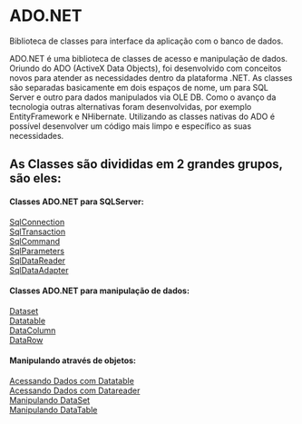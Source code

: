 # ADO.NET
Biblioteca de classes para interface da aplicação com o banco de dados.

ADO.NET é uma biblioteca de classes de acesso e manipulação de dados. Oriundo do ADO (ActiveX Data Objects), foi desenvolvido com conceitos novos para atender as necessidades dentro da plataforma .NET.  As classes são separadas basicamente em dois espaços de nome, um para SQL Server e outro para dados manipulados via OLE DB. Como o avanço da tecnologia outras alternativas foram desenvolvidas, por exemplo EntityFramework e NHibernate. Utilizando as classes nativas do ADO é possível desenvolver um código mais limpo e específico as suas necessidades.

## As Classes são divididas em 2 grandes grupos, são eles:

	 
#### Classes ADO.NET para SQLServer: 
[SqlConnection](SqlConnect.md)<br>
[SqlTransaction](SqlTransaction.md)<br>
[SqlCommand](SqlCommand.md)<br>
[SqlParameters](SqlParameter.md)<br>
[SqlDataReader](SqlDataReader.md)<br>
[SqlDataAdapter](SqlDataAdapter.md)<br>

#### Classes ADO.NET para manipulação de dados:
[Dataset](DataSet.md)<br>
[Datatable](DataTable.md)<br>
[DataColumn](DataColumn.md)<br>
[DataRow](DataRow.md)<br>

#### Manipulando através de objetos:
[Acessando Dados com Datatable](AcessandoDadoscomDataTable.md)<br>
[Acessando Dados com Datareader](ManipulandoDataReader.md)<br>
[Manipulando DataSet](ManipulandoDataSet.md)<br>
[Manipulando DataTable](ManipulandoDataTable.md)<br>

